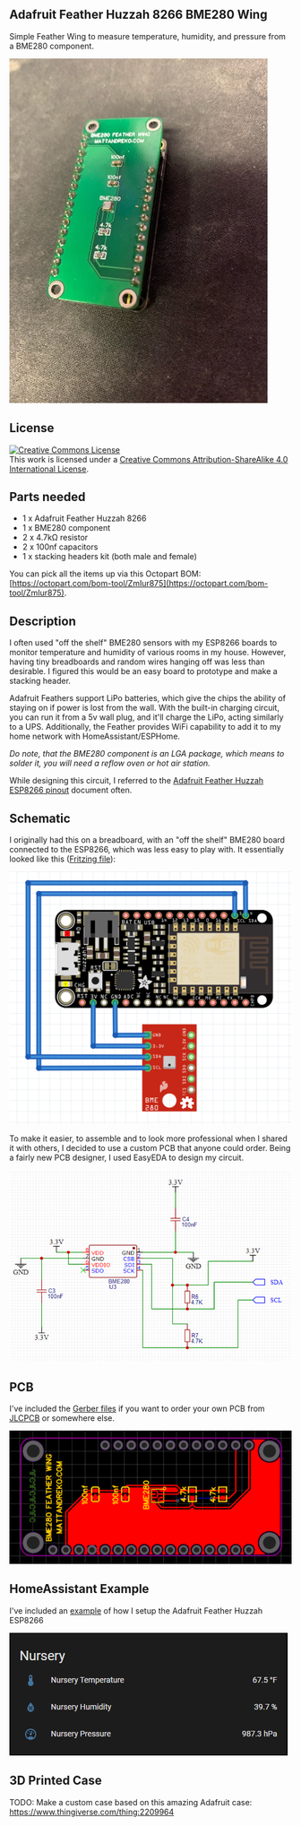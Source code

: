 ## Adafruit Feather Huzzah 8266 BME280 Wing

Simple Feather Wing to measure temperature, humidity, and pressure from a BME280 component.

![assembled_boards](screenshots/assembled.jpg "Assembled Boards")

## License

<a rel="license" href="http://creativecommons.org/licenses/by-sa/4.0/"><img alt="Creative Commons License" style="border-width:0" src="https://i.creativecommons.org/l/by-sa/4.0/88x31.png" /></a><br />This work is licensed under a <a rel="license" href="http://creativecommons.org/licenses/by-sa/4.0/">Creative Commons Attribution-ShareAlike 4.0 International License</a>.

## Parts needed

- 1 x Adafruit Feather Huzzah 8266
- 1 x BME280 component
- 2 x 4.7kΩ resistor
- 2 x 100nf capacitors
- 1 x stacking headers kit (both male and female)

You can pick all the items up via this Octopart BOM: [https://octopart.com/bom-tool/ZmIur875](https://octopart.com/bom-tool/ZmIur875). 

## Description

I often used "off the shelf" BME280 sensors with my ESP8266 boards to monitor temperature and humidity of various rooms in my house. However, having tiny breadboards and random wires hanging off was less than desirable. I figured this would be an easy board to prototype and make a stacking header. 

Adafruit Feathers support LiPo batteries, which give the chips the ability of staying on if power is lost from the wall. With the built-in charging circuit, you can run it from a 5v wall plug, and it'll charge the LiPo, acting similarly to a UPS. Additionally, the Feather provides WiFi capability to add it to my home network with HomeAssistant/ESPHome.

*Do note, that the BME280 component is an LGA package, which means to solder it, you will need a reflow oven or hot air station.*

While designing this circuit, I referred to the [Adafruit Feather Huzzah ESP8266 pinout](https://learn.adafruit.com/adafruit-feather-huzzah-esp8266/pinouts/) document often. 
 
## Schematic

I originally had this on a breadboard, with an "off the shelf" BME280 board connected to the ESP8266, which was less easy to play with. It essentially looked like this ([Fritzing file](Huzzah_BME280_Sensor.fzz)):

![breadboard](screenshots/circuit_diagram.png "Breadboard layout")

To make it easier, to assemble and to look more professional when I shared it with others, I decided to use a custom PCB that anyone could order. Being a fairly new PCB designer, I used EasyEDA to design my circuit.

![schema](screenshots/schematic.png)

## PCB

I've included the [Gerber files](adafruit_feather_huzzah_8266_bme280_gerber.zip) if you want to order your own PCB from [JLCPCB](https://jlcpcb.com/) or somewhere else.

![pcb](screenshots/pcb.png)

## HomeAssistant Example

I've included an [example](esphome.yaml) of how I setup the Adafruit Feather Huzzah ESP8266

![HomeAssistant](screenshots/homeassistant.png)

## 3D Printed Case

TODO: Make a custom case based on this amazing Adafruit case: https://www.thingiverse.com/thing:2209964
